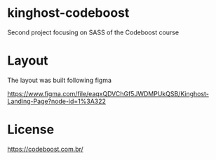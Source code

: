 # kinghost-codeboost

Second project focusing on SASS of the Codeboost course

# Layout
The layout was built following figma

https://www.figma.com/file/eaqxQDVChGf5JWDMPUkQSB/Kinghost-Landing-Page?node-id=1%3A322

# License
https://codeboost.com.br/
